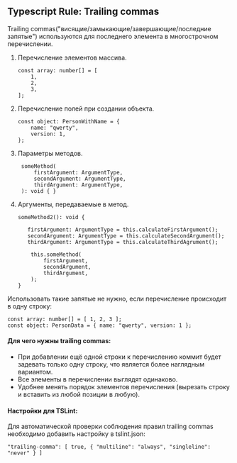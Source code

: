 ## Typescript Rule: Trailing commas

Trailing commas("висящие/замыкающие/завершающие/последние запятые") используются для последнего элемента в многострочном перечислении.
1. Перечисление элементов массива.
    ```
    const array: number[] = [
        1,
        2,
        3,
    ];
    ```
2. Перечисление полей при создании объекта.
    ```
    const object: PersonWithName = {
        name: "qwerty",
        version: 1,
    };
    ```
3. Параметры методов.
   ```
    someMethod(
        firstArgument: ArgumentType,
        secondArgument: ArgumentType,
        thirdArgument: ArgumentType,  
    ): void { }
   ```
4. Аргументы, передаваемые в метод.
    ```
    someMethod2(): void {
    
       firstArgument: ArgumentType = this.calculateFirstArgument();
       secondArgument: ArgumentType = this.calculateSecondArgument();
       thirdArgument: ArgumentType = this.calculateThirdAgrument();

        this.someMethod(
            firstArgument,
            secondArgument,
            thirdArgument,  
        );
    }
    ```
Использовать такие запятые не нужно, если перечисление происходит в одну строку:
```
const array: number[] = [ 1, 2, 3 ];
const object: PersonData = { name: "qwerty", version: 1 };
```
   
#### Для чего нужны trailing commas: 
- При добавлении ещё одной строки к перечислению коммит будет задевать только одну строку, что является более наглядным вариантом.
- Все элементы в перечислении выглядят одинаково.
- Удобнее менять порядок элементов перечисления (вырезать строку и вставить из любой позиции в любую).   

#### Настройки для TSLint: 
Для автоматической проверки соблюдения правил trailing commas необходимо добавить настройку в tslint.json:
```
"trailing-comma": [ true, { "multiline": "always", "singleline": "never" } ]
```
